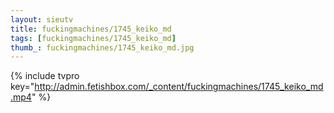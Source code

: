 ```yaml
--- 
layout: sieutv
title: fuckingmachines/1745_keiko_md
tags: [fuckingmachines/1745_keiko_md]
thumb_: fuckingmachines/1745_keiko_md.jpg
---
```

{% include tvpro key="http://admin.fetishbox.com/_content/fuckingmachines/1745_keiko_md.mp4" %} 
